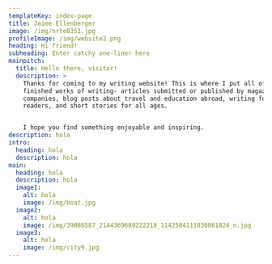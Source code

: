 ```yaml
---
templateKey: index-page
title: Jaime Ellenberger
image: /img/nrte8351.jpg
profileImage: /img/website2.png
heading: Hi friend!
subheading: Enter catchy one-liner here
mainpitch:
  title: Hello there, visitor!
  description: >
    Thanks for coming to my writing website! This is where I put all of my
    finished works of writing- articles submitted or published by magazines or
    companies, blog posts about travel and education abroad, writing for young
    readers, and short stories for all ages.


    I hope you find something enjoyable and inspiring. 
description: hola
intro:
  heading: hola
  description: hola
main:
  heading: hola
  description: hola
  image1:
    alt: hola
    image: /img/boat.jpg
  image2:
    alt: hola
    image: /img/39086587_2144369689222218_1142584111030861824_n.jpg
  image3:
    alt: hola
    image: /img/city9.jpg
---
```


